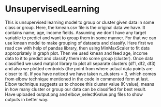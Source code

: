 # UnsupervisedLearning
This is unsupervised learning model to group or cluster given data in some class or group. Here, the kmean.csv file is the original data we have. It contains name, age, income fields. Assuming we don't have any target variable to predict and want to group them in some manner. For that we can use kmean model to make grouping of datasets and classify. Here first we read csv with help of pandas library, then using MinMaxScaler to fit data appropriately in graph plot. Then we used kmean and feed age, income data to it to predict and classify them into some group (cluster). Once data classified we used matplot library to plot all separate clusters (df1, df2, df3) and also we plotted centroids (the point from where actual data points are closer to it). If you have noticed we have taken n_clusters = 3, which comes from elbow technique mentioned in the code in commented form at last. Elbow technique suggests us to choose this cluster value (K value), means in how many cluster or group our data can be classified for best result. Have uploaded output.png and elbow_selectKvalue.png files to show outputs in better way.
